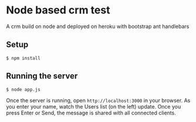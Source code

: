 # Node based crm test

A crm build on node and deployed on heroku with bootstrap ant handlebars

## Setup

    $ npm install

## Running the server

    $ node app.js
       
Once the server is running, open `http://localhost:3000` in your browser. As you enter your name, watch the Users list
(on the left) update. Once you press Enter or Send, the message is shared with all connected clients.

